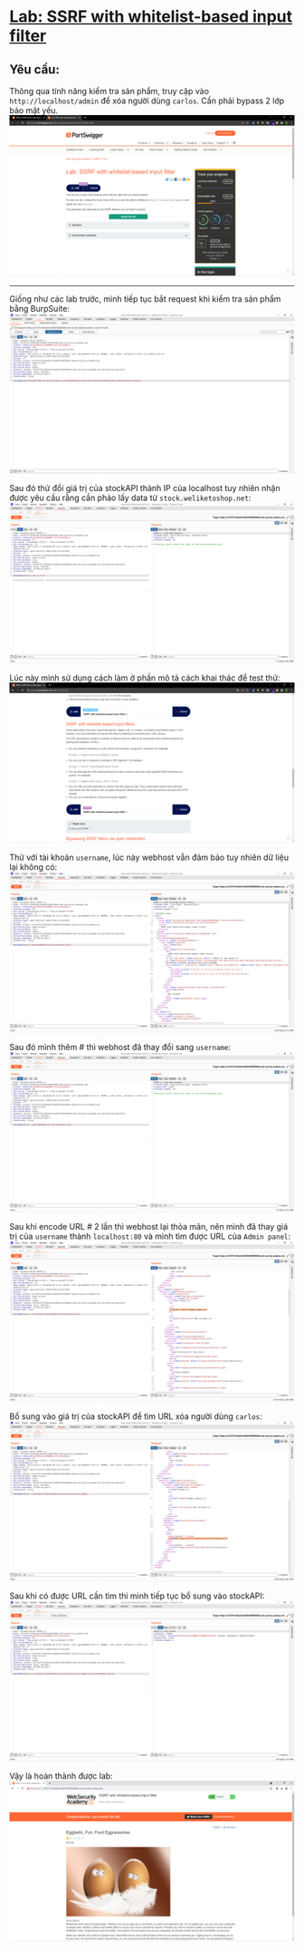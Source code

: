 # [Lab: SSRF with whitelist-based input filter](https://portswigger.net/web-security/ssrf/lab-ssrf-with-whitelist-filter)

## Yêu cầu:

Thông qua tính năng kiểm tra sản phẩm, truy cập vào ` http://localhost/admin` để xóa người dùng `carlos`. Cần phải bypass 2 lớp bảo mật yếu.
![](1.png)

---

Giống như các lab trước, mình tiếp tục bắt request khi kiểm tra sản phẩm bằng BurpSuite:
![](2.png)

Sau đó thử đổi giá trị của stockAPI thành IP của localhost tuy nhiên nhận được yêu cầu rằng cần phảo lấy data từ `stock.weliketoshop.net`:
![](3.png)

Lúc này mình sử dụng cách làm ở phần mô tả cách khai thác để test thử:
![](4.png)

Thử với tài khoản `username`, lúc này webhost vẫn đảm bảo tuy nhiên dữ liệu lại không có:
![](5.png)

Sau đó mình thêm # thì webhost đã thay đổi sang `username`:
![](6.png)

Sau khi encode URL # 2 lần thì webhost lại thỏa mãn, nên mình đã thay giá trị của `username` thành `localhost:80` và mình tìm được URL của `Admin panel`:
![](7.png)

Bổ sung vào giá trị của stockAPI để tìm URL xóa người dùng `carlos`:
![](8.png)

Sau khi có được URL cần tìm thì mình tiếp tục bổ sung vào stockAPI:
![](9.png)

Vậy là hoàn thành được lab:
![](10.png)
